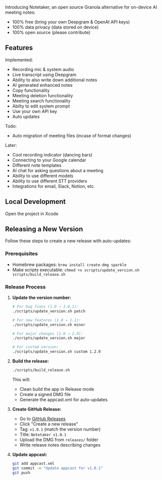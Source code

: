 Introducing Notetaker, an open source Granola alternative for on-device AI meeting notes:

- 100% free (bring your own Deepgram & OpenAI API keys)
- 100% data privacy (data stored on device)
- 100% open source (please contribute)

## Features

Implemented:

- Recording mic & system audio
- Live transcript using Deepgram
- Ability to also write down additional notes
- AI generated enhanced notes
- Copy functionality
- Meeting deletion functionality
- Meeting search functionality
- Abilty to edit system prompt
- Use your own API key
- Auto updates

Todo:

- Auto migration of meeting files (incase of format changes)

Later:

- Cool recording indicator (dancing bars)
- Connecting to your Google calendar
- Different note templates
- AI chat for asking questions about a meeting
- Ability to use different models
- Ability to use different STT providers
- Integrations for email, Slack, Notion, etc.

## Local Development

Open the project in Xcode

## Releasing a New Version

Follow these steps to create a new release with auto-updates:

### Prerequisites

<!-- - Apple Developer Account with valid certificates -->

- Homebrew packages: `brew install create-dmg sparkle`
- Make scripts executable: `chmod +x scripts/update_version.sh scripts/build_release.sh`

### Release Process

1. **Update the version number:**

   ```bash
   # For bug fixes (1.0 → 1.0.1):
   ./scripts/update_version.sh patch

   # For new features (1.0 → 1.1):
   ./scripts/update_version.sh minor

   # For major changes (1.0 → 2.0):
   ./scripts/update_version.sh major

   # For custom version:
   ./scripts/update_version.sh custom 1.2.0
   ```

2. **Build the release:**

   ```bash
   ./scripts/build_release.sh
   ```

   This will:

   - Clean build the app in Release mode
   - Create a signed DMG file
   - Generate the appcast.xml for auto-updates

3. **Create GitHub Release:**

   - Go to [GitHub Releases](https://github.com/owengretzinger/notetaker/releases)
   - Click "Create a new release"
   - Tag: `v1.0.1` (match the version number)
   - Title: `Notetaker v1.0.1`
   - Upload the DMG from `releases/` folder
   - Write release notes describing changes

4. **Update appcast:**

   ```bash
   git add appcast.xml
   git commit -m "Update appcast for v1.0.1"
   git push
   ```
